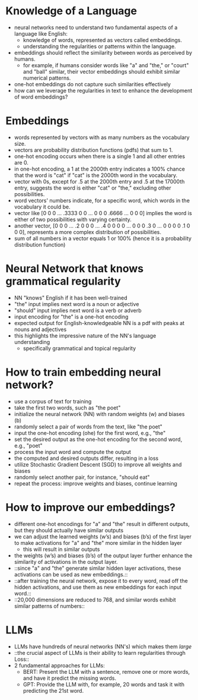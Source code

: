 # Knowledge of a Language

- neural networks need to understand two fundamental aspects of a language like English:
   - knowledge of words, represented as vectors called embeddings.
   - understanding the regularities or patterns within the language.
- embeddings should reflect the similarity between words as perceived by humans.
   - for example, if humans consider words like "a" and "the," or "court" and "ball" similar, their vector embeddings should exhibit similar numerical patterns.
- one-hot embeddings do not capture such similarities effectively
- how can we leverage the regularities in text to enhance the development of word embeddings?

# Embeddings

- words represented by vectors with as many numbers as the vocabulary size.
- vectors are probability distribution functions (pdfs) that sum to 1.
- one-hot encoding occurs when there is a single 1 and all other entries are 0.
- in one-hot encoding, a 1 at the 2000th entry indicates a 100% chance that the word is "cat" if "cat" is the 2000th word in the vocabulary.
- vector with 0s, except for .5 at the 2000th entry and .5 at the 17000th entry, suggests the word is either "cat" or "the," excluding other possibilities.
- word vectors' numbers indicate, for a specific word, which words in the vocabulary it could be.
- vector like [0 0 0 ... .3333 0 0 ... 0 0 0 .6666 ... 0 0 0] implies the word is either of two possibilities with varying certainty.
- another vector, [0 0 0 ... .2 0 0 0 ... .4 0 0 0 0 ... 0 0 0 .3 0 ... 0 0 0 0 .1 0 0 0], represents a more complex distribution of possibilities.
- sum of all numbers in a vector equals 1 or 100% (hence it is a probability distribution function)

# Neural Network that knows grammatical regularity

- NN "knows" English if it has been well-trained
- "the" input implies next word is a noun or adjective
- "should" input implies next word is a verb or adverb
- input encoding for "the" is a one-hot encoding
- expected output for English-knowledgeable NN is a pdf with peaks at nouns and adjectives
- this highlights the impressive nature of the NN's language understanding
   - specifically grammatical and topical regularity

# How to train embedding neural network?

- use a corpus of text for training
- take the first two words, such as "the poet"
- initialize the neural network (NN) with random weights (w) and biases (b)
- randomly select a pair of words from the text, like "the poet"
- input the one-hot encoding (ohe) for the first word, e.g., "the"
- set the desired output as the one-hot encoding for the second word, e.g., "poet"
- process the input word and compute the output
- the computed and desired outputs differ, resulting in a loss
- utilize Stochastic Gradient Descent (SGD) to improve all weights and biases
- randomly select another pair, for instance, "should eat"
- repeat the process: improve weights and biases, continue learning

# How to improve our embeddings?

- different one-hot encodings for "a" and "the" result in different outputs, but they should actually have similar outputs
- we can adjust the learned weights (w’s) and biases (b’s) of the first layer to make activations for "a" and "the" more similar in the hidden layer
   - this will result in similar outputs
- the weights (w’s) and biases (b’s) of the output layer further enhance the similarity of activations in the output layer.
- ::since "a" and "the" generate similar hidden layer activations, these activations can be used as new embeddings.::
- ::after training the neural network, expose it to every word, read off the hidden activations, and use them as new embeddings for each input word.::
- ::20,000 dimensions are reduced to 768, and similar words exhibit similar patterns of numbers::

# LLMs

- LLMs have hundreds of neural networks (NN's) which makes them *large*
- ::the crucial aspect of LLMs is their ability to learn regularities through Loss::
- 2 fundamental approaches for LLMs:
   - BERT: Present the LLM with a sentence, remove one or more words, and have it predict the missing words.
   - GPT: Provide the LLM with, for example, 20 words and task it with predicting the 21st word.

